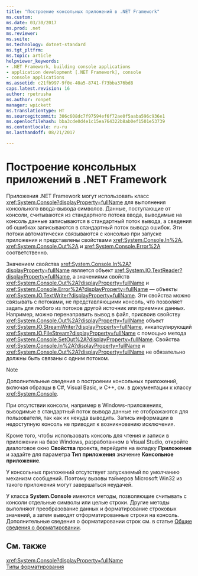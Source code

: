 ```yaml
---
title: "Построение консольных приложений в .NET Framework"
ms.custom: 
ms.date: 03/30/2017
ms.prod: .net
ms.reviewer: 
ms.suite: 
ms.technology: dotnet-standard
ms.tgt_pltfrm: 
ms.topic: article
helpviewer_keywords:
- .NET Framework, building console applications
- application development [.NET Framework], console
- console applications
ms.assetid: c21fb997-9f0e-40a5-8741-f73bba376bd8
caps.latest.revision: 16
author: rpetrusha
ms.author: ronpet
manager: wpickett
ms.translationtype: HT
ms.sourcegitcommit: 306c608dc7f97594ef6f72ae0f5aaba596c936e1
ms.openlocfilehash: bba3cde0d4e1c15ea764322b8ab0ef1501e53739
ms.contentlocale: ru-ru
ms.lasthandoff: 08/21/2017

---
```

# <a name="building-console-applications-in-the-net-framework"></a>Построение консольных приложений в .NET Framework
Приложения .NET Framework могут использовать класс <xref:System.Console?displayProperty=fullName> для выполнения консольного ввода-вывода символов. Данные, поступающие от консоли, считываются из стандартного потока ввода, выводимые на консоль данные записываются в стандартный поток вывода, а сведения об ошибках записываются в стандартный поток вывода ошибок. Эти потоки автоматически связываются с консолью при запуске приложения и представлены свойствами <xref:System.Console.In%2A>, <xref:System.Console.Out%2A> и <xref:System.Console.Error%2A> соответственно.  
  
 Значением свойства <xref:System.Console.In%2A?displayProperty=fullName> является объект <xref:System.IO.TextReader?displayProperty=fullName>, а значениями свойств <xref:System.Console.Out%2A?displayProperty=fullName> и <xref:System.Console.Error%2A?displayProperty=fullName> — объекты <xref:System.IO.TextWriter?displayProperty=fullName>. Эти свойства можно связывать с потоками, не представляющими консоль, что позволяет задать для любого из потоков другой источник или приемник данных. Например, можно перенаправить вывод в файл, присвоив свойству <xref:System.Console.Out%2A?displayProperty=fullName> объект <xref:System.IO.StreamWriter?displayProperty=fullName>, инкапсулирующий <xref:System.IO.FileStream?displayProperty=fullName> с помощью метода <xref:System.Console.SetOut%2A?displayProperty=fullName>. Свойства <xref:System.Console.In%2A?displayProperty=fullName> и <xref:System.Console.Out%2A?displayProperty=fullName> не обязательно должны быть связаны с одним потоком.  
  
> [!NOTE]
>  Дополнительные сведения о построении консольных приложений, включая образцы в C#, Visual Basic, и C++, см. в документации к классу <xref:System.Console>.  
  
 При отсутствии консоли, например в Windows-приложениях, выводимые в стандартный поток вывода данные не отображаются для пользователя, так как их некуда выводить. Запись информации в недоступную консоль не приводит к возникновению исключения.  
  
 Кроме того, чтобы использовать консоль для чтения и записи в приложении на базе Windows, разработанном в Visual Studio, откройте диалоговое окно **Свойства** проекта, перейдите на вкладку **Приложение** и задайте для параметра **Тип приложения** значение **Консольное приложение**.  
  
 У консольных приложений отсутствует запускаемый по умолчанию механизм сообщений. Поэтому вызовы таймеров Microsoft Win32 из такого приложения могут завершаться неудачей.  
  
 У класса **System.Console** имеются методы, позволяющие считывать с консоли отдельные символы или целые строки. Другие методы выполняют преобразование данных и форматирование строковых значений, а затем выводят отформатированные строки на консоль. Дополнительные сведения о форматировании строк см. в статье [Общие сведения о форматировании](../../docs/standard/base-types/formatting-types.md).  
  
## <a name="see-also"></a>См. также  
 <xref:System.Console?displayProperty=fullName>   
 [Типы форматирования](../../docs/standard/base-types/formatting-types.md)

